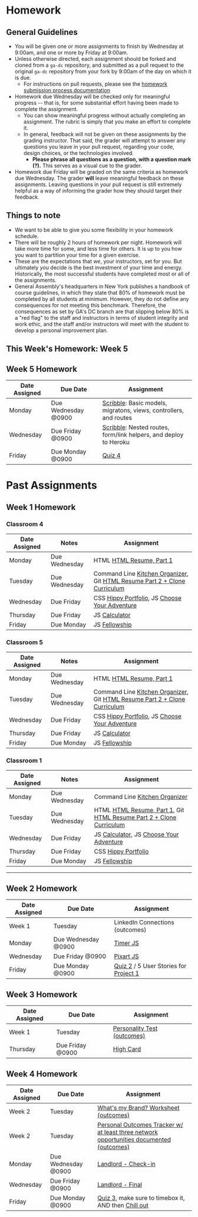 # Homework

## General Guidelines
- You will be given one or more assignments to finish by Wednesday at 9:00am, and one or more by Friday at 9:00am.
- Unless otherwise directed, each assignment should be forked and cloned from a `ga-dc` repository, and submitted as a pull request to the original `ga-dc` repository from your fork by 9:00am of the day on which it is due.
  - For instructions on pull requests, please see the [homework submission process documentation](https://github.com/ga-dc/wdi7/blob/master/homework/submission-process.md)
- Homework due Wednesday will be checked only for meaningful progress -- that is, for some substantial effort having been made to complete the assignment.
  - You can show meaningful progress without actually completing an assignment. The rubric is simply that you make an effort to complete it.
  - In general, feedback will not be given on these assignments by the grading instructor. That said, the grader will attempt to answer any questions you leave in your pull request, regarding your code, design choices, or the technologies involved.
    - **Please phrase all questions as a question, with a question mark (?).** This serves as a visual cue to the grader.
- Homework due Friday will be graded on the same criteria as homework due Wednesday. The grader **will** leave meaningful feedback on these assignments. Leaving questions in your pull request is still extremely helpful as a way of informing the grader how they should target their feedback.

## Things to note
- We want to be able to give you some flexibility in your homework schedule.
- There will be roughly 2 hours of homework per night. Homework will take more time for some, and less time for others. It is up to you how you want to partition your time for a given exercise.
- These are the expectations that *we*, your instructors, set for you. But ultimately *you* decide is the best investment of your time and energy. Historically, the most successful students have completed most or all of the assignments.
- General Assembly's headquarters in New York publishes a handbook of course guidelines, in which they state that 80% of homework must be completed by all students at minimum. However, they do not define any consequences for not meeting this benchmark. Therefore, the consequences as set by GA's DC branch are that slipping below 80% is a "red flag" to the staff and instructors in terms of student integrity and work ethic, and the staff and/or instructors will meet with the student to develop a personal improvement plan.

## This Week's Homework: Week 5

## Week 5 Homework
| Date Assigned | Due Date | Assignment |
|---|---|---|
| Monday | Due Wednesday @0900 | [Scribble](https://github.com/ga-dc/scribble):  Basic models, migratons, views, controllers, and routes |
| Wednesday | Due Friday @0900 | [Scribble](https://github.com/ga-dc/scribble): Nested routes, form/link helpers, and deploy to Heroku |
| Friday | Due Monday @0900 | [Quiz 4](https://github.com/ga-dc/wdi7-quiz4) |

# Past Assignments

## Week 1 Homework

### Classroom 4

| Date Assigned | Notes                          | Assignment |
|---------------|--------------------------------|------------|
| Monday        | Due Wednesday                  | HTML [HTML Resume, Part 1](https://github.com/ga-dc/html_resume) |
| Tuesday       | Due Wednesday                  | Command Line [Kitchen Organizer](https://github.com/ga-dc/kitchen_organizer), Git [HTML Resume Part 2 + Clone Curriculum](https://github.com/ga-dc/curriculum/tree/master/01-front-end-fundamentals/git)  |
| Wednesday     | Due Friday                     | CSS [Hippy Portfolio](https://github.com/ga-dc/hippy-portfolio), JS [Choose Your Adventure](https://github.com/ga-dc/choose_your_own_adventure_js)   |
| Thursday      | Due Friday                    | JS [Calculator](https://github.com/ga-dc/js-calculator)  |
| Friday        | Due Monday                  |  JS [Fellowship](https://github.com/ga-dc/fellowship)  |

### Classroom 5

| Date Assigned | Notes                          | Assignment |
|---------------|--------------------------------|------------|
| Monday        | Due Wednesday                  | HTML [HTML Resume, Part 1](https://github.com/ga-dc/html_resume)|
| Tuesday       | Due Wednesday                  | Command Line [Kitchen Organizer](https://github.com/ga-dc/kitchen_organizer), Git [HTML Resume Part 2 + Clone Curriculum](https://github.com/ga-dc/curriculum/tree/master/01-front-end-fundamentals/git) |
| Wednesday     | Due Friday                     |  CSS [Hippy Portfolio](https://github.com/ga-dc/hippy-portfolio), JS [Choose Your Adventure](https://github.com/ga-dc/choose_your_own_adventure_js)  |
| Thursday      | Due Friday                      | JS [Calculator](https://github.com/ga-dc/js-calculator)  |
| Friday        | Due Monday                   | JS [Fellowship](https://github.com/ga-dc/fellowship)  |

### Classroom 1

| Date Assigned | Notes                          | Assignment |
|---------------|--------------------------------|------------|
| Monday        | Due Wednesday | Command Line [Kitchen Organizer](https://github.com/ga-dc/kitchen_organizer)  |
| Tuesday       | Due Wednesday | HTML [HTML Resume, Part 1](https://github.com/ga-dc/html_resume), Git [HTML Resume Part 2 + Clone Curriculum](https://github.com/ga-dc/curriculum/tree/master/01-front-end-fundamentals/git) |   |
| Wednesday     | Due Friday                     | JS [Calculator](https://github.com/ga-dc/js-calculator), JS [Choose Your Adventure](https://github.com/ga-dc/choose_your_own_adventure_js)   |
| Thursday      | Due Friday                               | CSS [Hippy Portfolio](https://github.com/ga-dc/hippy-portfolio) |
| Friday        | Due Monday                              | JS [Fellowship](https://github.com/ga-dc/fellowship) |

-----

## Week 2 Homework

| Date Assigned | Due Date                          | Assignment|
|---------------|--------------------------------|-----------|
| Week 1         | Tuesday                 | LinkedIn Connections (outcomes) |
| Monday        | Due Wednesday @0900                 | [Timer JS](https://github.com/ga-dc/timer_js) |
| Wednesday     | Due Friday @0900                    | [Pixart JS](https://github.com/ga-dc/pixart_js) |
| Friday        | Due Monday @0900                    | [Quiz 2](https://github.com/ga-dc/wdi7-quiz2) / 5 User Stories for [Project 1](https://github.com/ga-dc/project1) |

## Week 3 Homework
| Date Assigned | Due Date                          | Assignment|
|---------------|--------------------------------|-----------|
| Week 1 | Tuesday | [Personality Test (outcomes)](http://www.16personalities.com/free-personality-test)
| Thursday        | Due Friday @0900                 | [High Card](https://github.com/ga-dc/high_card) |

## Week 4 Homework
| Date Assigned | Due Date                          | Assignment|
|---------------|--------------------------------|-----------|
| Week 2 | Tuesday | [What's my Brand? Worksheet (outcomes)](https://drive.google.com/file/d/0B0cuNYi34jyuNUtzLXU5MUJpYmc/view)|
| Week 2 | Tuesday | [Personal Outcomes Tracker w/ at least three network opportunities documented (outcomes)](https://docs.google.com/spreadsheets/d/1AMxpanID3G_TVVv3ouPufmmlP7F2cmsZHCbThCAIVPU/edit#gid=1789607757)|
| Monday       | Due Wednesday @0900               | [Landlord - Check-in](https://github.com/ga-dc/landlord) |
| Wednesday    | Due Friday @0900               | [Landlord - Final](https://github.com/ga-dc/landlord) |
| Friday       | Due Monday @0900               | [Quiz 3](https://github.com/ga-dc/wdi7-quiz3), make sure to timebox it, AND then [Chill out](https://github.com/ga-dc/chill_out) |
